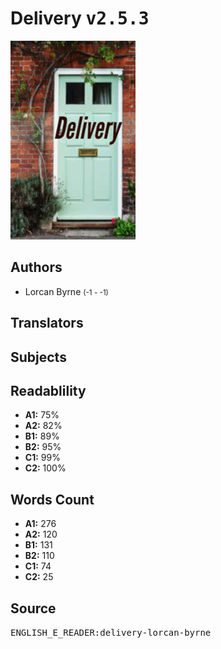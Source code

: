 # Delivery <kbd>v2.5.3</kbd>

![](./cover.medium.jpg "")

## Authors


 - Lorcan Byrne <small>(-1 - -1)</small>

## Translators



## Subjects



## Readablility


 - **A1:** 75%
 - **A2:** 82%
 - **B1:** 89%
 - **B2:** 95%
 - **C1:** 99%
 - **C2:** 100%

## Words Count


 - **A1:** 276
 - **A2:** 120
 - **B1:** 131
 - **B2:** 110
 - **C1:** 74
 - **C2:** 25

## Source


<kbd>ENGLISH_E_READER:delivery-lorcan-byrne</kbd>
